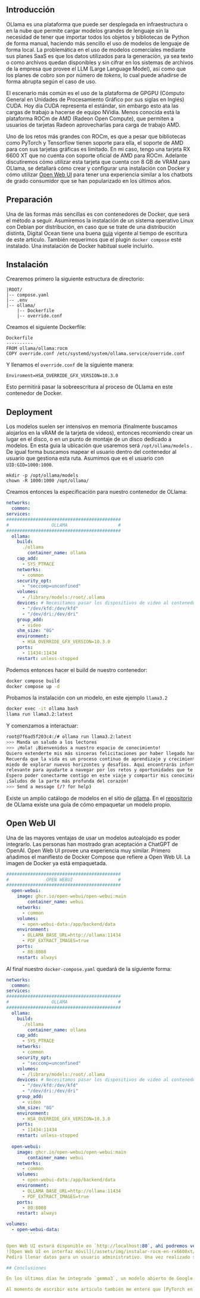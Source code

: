 ## Introducción


OLlama es una plataforma que puede ser desplegada en infraestructura o en la nube que permite cargar modelos grandes de lenguaje sin la necesidad de tener que importar todos los objetos y bibliotecas de Python de forma manual, haciendo más sencillo el uso de modelos de lenguaje de forma local. La problemática en el uso de modelos comerciales mediante sus planes SaaS es que los datos utilizados para la generación, ya sea texto o como archivos quedan disponibles y sin cifrar en los sistemas de archivos de la empresa que provee el LLM (Large Language Model), así como que los planes de cobro son por número de _tokens_, lo cual puede añadirse de forma abrupta según el caso de uso.

El escenario más común es el uso de la plataforma de GPGPU (Cómputo General en Unidades de Procesamiento Gráfico por sus siglas en Inglés) CUDA. Hoy día CUDA representa el estándar, sin embargo esto ata las cargas de trabajo a hacerse de equipo NVidia. Menos conocida está la plataforma ROCm de AMD (Radeon Open Compute), que permiten a usuarios de tarjetas Radeon aprovecharlas para carga de trabajo AMD.

Uno de los retos más grandes con ROCm, es que a pesar que bibliotecas como PyTorch y Tensorflow tienen soporte para ella, el soporte de AMD para con sus tarjetas gráficas es límitado. En mi caso, tengo una tarjeta RX 6600 XT que no cuenta con soporte oficial de AMD para ROCm. Adelante discutiremos cómo utilizar esta tarjeta que cuenta con 8 GB de VRAM para OLlama, se detallará cómo crear y configurar una instalación con Docker y cómo utilizar [Open Web UI](https://openwebui.com/) para tener una experiencia similar a los chatbots de grado consumidor que se han popularizado en los últimos años.

## Preparación

Una de las formas más sencillas es con contenedores de Docker, que será el método a seguir.
Asumiremos la instalación de un sistema operativo Linux con Debian por distribución, en caso que se trate de una distribución distinta, Digital Ocean tiene una buena [guia](https://www.digitalocean.com/community/tutorials/how-to-install-and-use-docker-on-debian-10) vigente al tiempo de escritura de este artículo.
También requerimos que el plugin  `docker compose` esté instalado. Una instalación de Docker habitual suele incluirlo.

## Instalación

Crearemos primero la siguiente estructura de directorio:

```
|ROOT/
|-- compose.yaml
|-- .env
|-- ollama/
    |-- Dockerfile
    |-- override.conf
```

Creamos el siguiente Dockerfile:
```
Dockerfile
----------
FROM ollama/ollama:rocm
COPY override.conf /etc/systemd/system/ollama.service/override.conf
```

Y llenamos el `override.conf` de la siguiente manera:
```
Enviroment=HSA_OVERRIDE_GFX_VERSION=10.3.0
```
Esto permitirá pasar la sobreescritura al proceso de OLlama en este contenedor de Docker.

## Deployment

Los modelos suelen ser intensivos en memoria (finalmente buscamos alojarlos en la vRAM de la tarjeta de videos), entonces recomiendo crear un lugar en el disco, o en un punto de montaje de un disco dedicado a modelos. En esta guía la ubicación que usaremos será `/opt/ollama/models` . De igual forma buscamos mapear el usuario dentro del contenedor al usuario que gestiona esta ruta. Asumimos que es el usuario con `UID:GID=1000:1000`.
```
mkdir -p /opt/ollama/models
chown -R 1000:1000 /opt/ollama/
```

Creamos entonces la especificación para nuestro contenedor de OLlama:

```yaml
networks:
  common:
services:
###########################################
#                OLLAMA                   #
###########################################
  ollama:
    build:
      ./ollama
		container_name: ollama
    cap_add:
      - SYS_PTRACE
    networks:
      - common
    security_opt:
      - "seccomp=unconfined"
    volumes:
      - /library/models:/root/.ollama
    devices: # Necesitamos pasar los dispositivos de video al contenedor
      - "/dev/kfd:/dev/kfd" 
      - "/dev/dri:/dev/dri"
    group_add:
      - video
    shm_size: "8G"
    environment:
      - HSA_OVERRIDE_GFX_VERSION=10.3.0
    ports:
      - 11434:11434
    restart: unless-stopped
```

Podemos entonces hacer el build de nuestro contenedor:
```bash
docker compose build
docker compose up -d
```

Probamos la instalación con un modelo, en este ejemplo `llama3.2`

```bash
docker exec -it ollama bash
llama run llama3.2:latest
```

Y comenzamos a interactuar:

```bash
root@7f6ad5f203c4:/# ollama run llama3.2:latest
>>> Manda un saludo a los lectores
>>> ¡Hola! ¡Bienvenidos a nuestro espacio de conocimiento!
Quiero extenderte mis más sinceras felicitaciones por haber llegado hasta aquí. Estoy emocionado de poder compartir contigo contenido valioso y útil en este viaje juntos.
Recuerda que la vida es un proceso continuo de aprendizaje y crecimiento, así que no tengas
miedo de explorar nuevos horizontes y desafíos. Aquí encontrarás información actualizada y
relevante para ayudarte a navegar por los retos y oportunidades que te rodean.
Espero poder conectarme contigo en este viaje y compartir mis conocimientos con ti. ¡No dudes en hacerme preguntas o dejar tus comentarios!
¡Saludos de la parte más profunda del corazón!
>>> Send a message (/? for help)
```

Existe un amplio catálogo de modelos en el sitio de [ollama](https://ollama.com/search). En el [repositorio](https://github.com/ollama/ollama/blob/main/docs/import.md) de OLlama existe una guía de cómo empaquetar un modelo propio.

## Open Web UI

Una de las mayores ventajas de usar un modelos autoalojado es poder integrarlo. Las personas han mostrado gran aceptación a ChatGPT de OpenAI. Open Web UI provee una experiencia muy similar. Primero añadimos el manifiesto de Docker Compose que refiere a Open Web UI. La imagen de Docker ya está empaquetada.

```yaml
###########################################
#              OPEN WEBUI                 #
###########################################
  open-webui:
    image: ghcr.io/open-webui/open-webui:main
		container_name: webui
    networks:
      - common
    volumes:
      - open-webui-data:/app/backend/data
    environment:
      - OLLAMA_BASE_URL=http://ollama:11434
      - PDF_EXTRACT_IMAGES=true
    ports:
      - 80:8080
    restart: always
```

Al final nuestro `docker-compose.yaml` quedará de la siguiente forma:

```yaml
networks:
  common:
services:
###########################################
#                OLLAMA                   #
###########################################
  ollama:
    build:
      ./ollama
		container_name: ollama
    cap_add:
      - SYS_PTRACE
    networks:
      - common
    security_opt:
      - "seccomp=unconfined"
    volumes:
      - /library/models:/root/.ollama
    devices: # Necesitamos pasar los dispositivos de video al contenedor
      - "/dev/kfd:/dev/kfd" 
      - "/dev/dri:/dev/dri"
    group_add:
      - video
    shm_size: "8G"
    environment:
      - HSA_OVERRIDE_GFX_VERSION=10.3.0
    ports:
      - 11434:11434
    restart: unless-stopped
		
  open-webui:
    image: ghcr.io/open-webui/open-webui:main
		container_name: webui
    networks:
      - common
    volumes:
      - open-webui-data:/app/backend/data
    environment:
      - OLLAMA_BASE_URL=http://ollama:11434
      - PDF_EXTRACT_IMAGES=true
    ports:
      - 80:8080
    restart: always

volumes:
  - open-webui-data:
		```

Open Web UI estará disponible en `http://localhost:80`, ahí podremos ver una interfaz similar a la siguiente:
![Open Web UI en interfaz móvil](/assets/img/instalar-rocm-en-rx6600xt/img1.png)
Pedirá llenar datos para un usuario administrativo. Una vez realizado se podrá interactuar con los modelos de la misma manera que con ChatGPT.

## Conclusiones

En los últimos días he integrado `gemma3`, un modelo abierto de Google a mi día a día. Una de las ventajas de usar Open Web UI es que cuenta con una API que cumple con el estándar de Open AI, de forma que puedo integrarla con algunas de mis herramientas de uso diario, en particular el plugin de Obsidian [BMO](https://github.com/longy2k/obsidian-bmo-chatbot) (nombrado como el personaje de hora de aventura) me ayuda a salir del bloqueo de escritura.

Al momento de escribir este articulo también me enteré que [PyTorch en ROCm](https://rocm.docs.amd.com/projects/install-on-linux/en/latest/install/3rd-party/pytorch-install.html#docker-image-support) ya está sobre Python 3.12, lo cual nos habla de que hay trabajo activo para las tarjetas gráficas AMD en el espacio del cómputo general con GPU. Finalmente, las tarjetas RX 6XX0 de AMD están pensadas para un público consumidor y con aplicaciones como juegos o edición de imágenes y video en mente, con lo que cargas de trabajo de grado industrial son difíciles de alcanzar. Al final, el objetivo de este articulo es incentivar el uso de hardware que ya se podría tener para aplicaciones de ML e inteligencia artificial.


